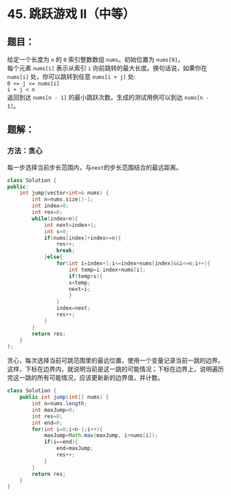 # 45. 跳跃游戏 II（中等）
## 题目：
给定一个长度为 `n` 的 `0` 索引整数数组 `nums`。初始位置为 `nums[0]`。\
每个元素 `nums[i]` 表示从索引 `i` 向前跳转的最大长度。换句话说，如果你在 `nums[i]` 处，你可以跳转到任意 `nums[i + j]` 处:\
`0 <= j <= nums[i] `\
`i + j < n`\
返回到达 `nums[n - 1]` 的最小跳跃次数。生成的测试用例可以到达 `nums[n - 1]`。
## 题解：
### 方法：贪心
每一步选择当前步长范围内，与`next`的步长范围结合的最远距离。
```c++
class Solution {
public:
    int jump(vector<int>& nums) {
        int n=nums.size()-1;
        int index=0;
        int res=0;
        while(index<n){
            int next=index+1;
            int s=0;
            if(nums[index]+index>=n){
                res++;
                break;
            }else{
                for(int i=index+1;i<=index+nums[index]&&i<=n;i++){
                    int temp=i-index+nums[i];
                    if(temp>s){
                    s=temp;
                    next=i; 
                    }
                }
                index=next;
                res++;
            }
        }
        return res;
    }
};
```
贪心，每次选择当前可跳范围里的最远位置，使用一个变量记录当前一跳的边界。这样，下标在边界内，就说明当前是这一跳的可能情况；下标在边界上，说明遍历完这一跳的所有可能情况，应该更新新的边界值，并计数。
```java
class Solution {
    public int jump(int[] nums) {
        int n=nums.length;
        int maxJump=0;
        int res=0;
        int end=0;
        for(int i=0;i<n-1;i++){
            maxJump=Math.max(maxJump, i+nums[i]);
            if(i==end){
                end=maxJump;
                res++;
            }
        }
        return res;
    }
}
```